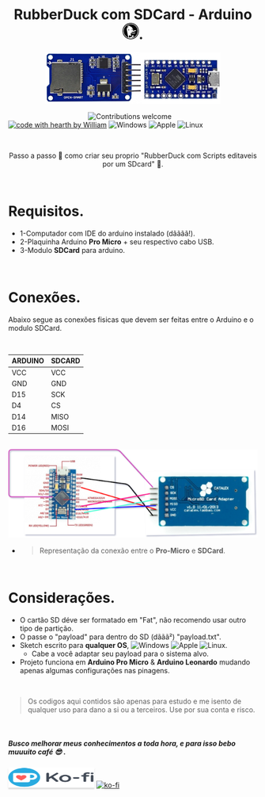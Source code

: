<h1 align="center">RubberDuck com SDCard - Arduino <img height="33" width="33" src="https://github.com/Fincao/RubberDuck-SDCard-Arduino/blob/master/img/duckduckgo.svg" />.</h1>

<p align="center">
 <img alt="MICRO-PRO E SDCARD" src="https://github.com/Fincao/RubberDuck-SDCard-Arduino/blob/master/img/promicro-sdcard.jpg" width="355px">
</p>

&nbsp;&nbsp;&nbsp;&nbsp;&nbsp;&nbsp;&nbsp;&nbsp;&nbsp;&nbsp;&nbsp;&nbsp;&nbsp;&nbsp;&nbsp;&nbsp;&nbsp;&nbsp;&nbsp;&nbsp;&nbsp;&nbsp;&nbsp;&nbsp;&nbsp;&nbsp;&nbsp;&nbsp;&nbsp;&nbsp;&nbsp;&nbsp;&nbsp;&nbsp;&nbsp;&nbsp;&nbsp;&nbsp;&nbsp;&nbsp;
![Contributions welcome](https://img.shields.io/badge/contributions-welcome-green.svg)
[![code with hearth by William](https://img.shields.io/badge/<%5C>%20with%20♥%20by-Will-red)](https://github.com/Fincao)
![Windows](https://img.shields.io/badge/Microsoft-Windows-blue?logo=Windows&style=flat)
![Apple](https://img.shields.io/badge/OSX-Apple-lightgrey?logo=Apple&style=flat)
![Linux](https://img.shields.io/badge/Linux-OS-blue?logo=Linux&style=flat)

<br>
<p align="center">
Passo a passo 🚶 como criar seu proprio "RubberDuck com Scripts editaveis por um SDcard" 🔧.
</p>

<br>

# Requisitos.

 - 1-Computador com IDE do arduino instalado (dãããã!).
 - 2-Plaquinha Arduino **Pro Micro** + seu respectivo cabo USB.
 - 3-Modulo **SDCard** para arduino.

<br/>

# Conexões.

Abaixo segue as conexões fisicas que devem ser feitas entre o Arduino e o modulo SDCard.

<br/>

 ARDUINO| SDCARD 
------------ | -------------
VCC | VCC | -
GND   | GND | -
D15  | SCK | -
D4 | CS | -
D14   | MISO | -
D16   | MOSI | -

 <br>
 
 <img alt="MICRO-PRO E SDCARD" src="https://github.com/Fincao/RubberDuck-SDCard-Arduino/blob/master/img/sdcardCONNECT.png" width="555px">

 <br>
 
 - >Representação da conexão entre o **Pro-Micro** e **SDCard**.
 
 <br>
 
 # Considerações.
 
  - O cartão SD déve ser formatado em "Fat", não recomendo usar outro tipo de partição.
  - O passe o "payload" para dentro do SD (dããã²) "payload.txt".
  - Sketch escrito para **qualquer OS**, ![Windows](https://img.shields.io/badge/Microsoft-Windows-blue?logo=Windows&style=flat)
![Apple](https://img.shields.io/badge/OSX-Apple-lightgrey?logo=Apple&style=flat)
![Linux](https://img.shields.io/badge/Linux-OS-blue?logo=Linux&style=flat).
    - Cabe a você adaptar seu payload para o sistema alvo.
  - Projeto funciona em **Arduino Pro Micro**  &  **Arduino Leonardo** mudando apenas algumas configurações nas pinagens.
 
 <br>
 
 > Os codigos aqui contidos são apenas para estudo e me isento de qualquer uso para dano a si ou a terceiros. Use por sua conta e risco.
 
 </br>
 
 
##### Busco melhorar meus conhecimentos a toda hora, e para isso bebo muuuito café 😎 .
<a href="https://ko-fi.com/williampedrodeoliveira" target="_blank"><img src="https://github.com/Fincao/Fake-Captive-Portal-ESP8266/blob/master/img/Kofi_Logo_Blue.svg" alt="Pay Me A Coffee" style="height: 41px !important;width: 174px !important;box-shadow: 0px 3px 2px 0px rgba(190, 190, 190, 0.5) !important;-webkit-box-shadow: 0px 3px 2px 0px rgba(190, 190, 190, 0.5) !important;" ></a>
 [![ko-fi](https://www.ko-fi.com/img/githubbutton_sm.svg)](https://ko-fi.com/H2H21K0OU)

